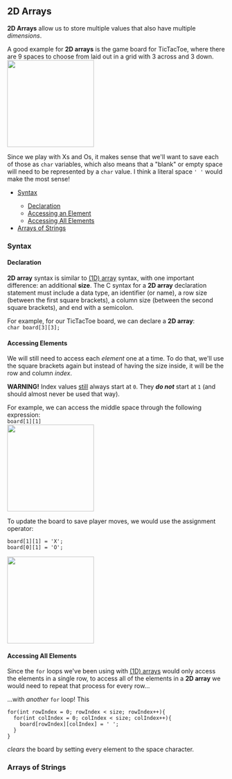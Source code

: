 <h2>2D Arrays</h2>
<p>
  <strong>2D Arrays</strong> allow us to store multiple values that also have multiple <em>dimensions</em>.
</p>
<p>
  A good example for <strong>2D arrays</strong> is the game board for TicTacToe, where there are 9 spaces to choose from laid out in a grid with 3 across and 3 down.<br>
  <img src="https://github.com/user-attachments/assets/403fab21-9968-4905-85e7-5361256b564e" width="200">
</p>
<p>
  Since we play with Xs and Os, it makes sense that we'll want to save each of those as <code>char</code> variables, which also means that a "blank" or empty space will need to be represented by a <code>char</code> value. I think a literal space <code>' '</code> would make the most sense!
</p>
<ul>
    <li><a href="#syntax">Syntax</a></li>
    <ul><li><a href="#declaration">Declaration</a></li>
        <li><a href="#element_access">Accessing an Element</a></li>
        <li><a href="#all_elements">Accessing All Elements</a></li></ul>
    <li><a href="#arrays_of_strings">Arrays of Strings</a></li>
</ul>
<h3><a name="syntax">Syntax</a></h3>
<h4><a name="declaration">Declaration</a></h4>
<p>
  <strong>2D array</strong> syntax is similar to <a href="https://erinkeith.github.io/135/topics/arrays">(1D) array</a> syntax, with one important difference: an additional <strong>size</strong>. 
  The C syntax for a <strong>2D array</strong> declaration statement must include a data type, an identifier (or name), a row size (between the first square brackets), a column size (between the second square brackets), and end with a semicolon.
</p>
<p>For example, for our TicTacToe board, we can declare a <strong>2D array</strong>:<br>
  <code>char board[3][3];</code>
</p>
<h4><a name="element_access">Accessing Elements</a></h4>
<p>
  We will still need to access each <em>element</em> one at a time. To do that, we'll use the square brackets again but instead of having the size inside, it will be the row and column <em>index</em>.
</p>
<p>
  <strong>WARNING!</strong> Index values <u>still</u> always start at <code>0</code>. They <strong><em>do not</em></strong> start at <code>1</code> (and should almost never be used that way).
</p>
<p>
  For example, we can access the middle space through the following expression:<br>
  <code>board[1][1]</code><br>
  <img src="https://github.com/user-attachments/assets/8db00ea9-ad00-47b2-aa7a-01bbc7b1511c" width="200">
</p>
<p>
  To update the board to save player moves, we would use the assignment operator:
<pre><code>board[1][1] = 'X';
board[0][1] = 'O';</code></pre>
  <img src="https://github.com/user-attachments/assets/0b1e7859-9469-41b5-b31f-a053fdf6a56b" width="200">
</p>
<h4><a name="all_elements">Accessing All Elements</a></h4>
<p>
  Since the <code>for</code> loops we've been using with <a href="https://erinkeith.github.io/135/topics/arrays">(1D) arrays</a> would only access the elements in a single row, to access all of the elements in a <strong>2D array</strong> we would need to repeat that process for every row...
</p>
<p>
  ...with <em>another</em> <code>for</code> loop! This
<pre><code>for(int rowIndex = 0; rowIndex < size; rowIndex++){
  for(int colIndex = 0; colIndex < size; colIndex++){
    board[rowIndex][colIndex] = ' ';
  }
}</code></pre>
<em>clears</em> the board by setting every element to the space character.
</p>

<h3><a name="arrays_of_strings">Arrays of Strings</a></h3>
